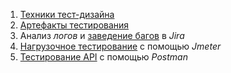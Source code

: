 1. [Техники тест-дизайна](https://docs.google.com/document/d/16ZJSmAgjYFiNTNuZfs0zFlJCmo4wAgpteSqUWu7cuPU/edit?usp=sharing)
2. [Артефакты тестирования](https://docs.google.com/spreadsheets/d/1ed0Vq4kNScX6a9RMOoRYWSRVMzbLZjijrlE9gmp5CyM/edit?usp=sharing)
3. Анализ *логов* и [заведение багов](https://docs.google.com/document/d/13qM36DxWrNAitSCcPvC2iw8Kn0xyJKTpfMD4i_8d2vs/edit) в *Jira*
4. [Нагрузочное тестирование](https://docs.google.com/document/d/12zlwbhPYeRxd5-CkA29ILg66oEOixH7hFA7DAqRr23w/edit?usp=sharing) с помощью *Jmeter*
5. [Тестирование API](https://docs.google.com/document/d/1d6qyuuEy4MZvcZo2RCg9GV0uOXVw_h_IXTxEREep40w/edit) с помощью *Postman*
